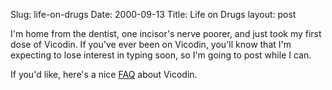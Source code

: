 Slug: life-on-drugs
Date: 2000-09-13
Title: Life on Drugs
layout: post

I&#39;m home from the dentist, one incisor&#39;s nerve poorer, and just took my first dose of Vicodin. If you&#39;ve ever been on Vicodin, you&#39;ll know that I&#39;m expecting to lose interest in typing soon, so I&#39;m going to post while I can.

If you&#39;d like, here&#39;s a nice <a href="http://www.druginfonet.com/faq/faqvico.htm">FAQ</a> about Vicodin.
